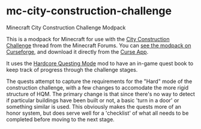 # mc-city-construction-challenge
Minecraft City Construction Challenge Modpack

This is a modpack for Minecraft for use with the [City Construction Challenge][chal] thread
from the Minecraft Forums. You can [see the modpack on Curseforge][curseforge], and download it directly
from the [Curse App][curseapp].

[chal]: http://www.minecraftforum.net/forums/minecraft-discussion/survival-mode/297932-the-city-construction-challenge
[curseforge]: https://minecraft.curseforge.com/projects/fischco-city-construction-challenge-i
[curseapp]: https://www.curse.com/download

It uses the [Hardcore Questing Mode][hqm] mod to have an in-game quest book to keep track 
of progress through the challenge stages.

[hqm]: https://minecraft.curseforge.com/projects/hardcore-questing-mode

The quests attempt to capture the requirements for the "Hard" mode of the construction
challenge, with a few changes to accomodate the more rigid structure of HQM.  The primary
change is that since there's no way to detect if particular buildings have been built or 
not, a basic 'turn in a door' or something similar is used. This obviously makes the 
quests more of an honor system, but does serve well for a 'checklist' of what all needs
to be completed before moving to the next stage.

